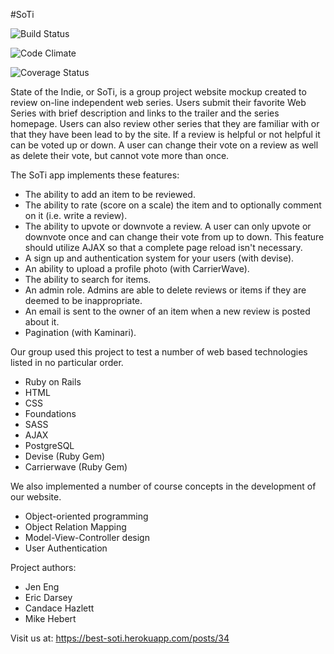 #SoTi

![Build Status](https://codeship.com/projects/1807a240-dcba-0133-b80a-760a1f8f56cd/status?branch=master)

![Code Climate](https://codeclimate.com/github/pablo-honeybear/SoTi.png)

![Coverage Status](https://coveralls.io/repos/pablo-honeybear/SoTi/badge.png)

State of the Indie, or SoTi, is a group project website mockup created to review on-line independent web series. Users submit their favorite Web Series with brief description and links to the trailer and the series homepage. Users can also review other series that they are familiar with or that they have been lead to by the site. If a review is helpful or not helpful it can be voted up or down. A user can change their vote on a review as well as delete their vote, but cannot vote more than once.

The SoTi app implements these features:
 - The ability to add an item to be reviewed.
 - The ability to rate (score on a scale) the item and to optionally comment on it (i.e. write a review).
 - The ability to upvote or downvote a review. A user can only upvote or downvote once and can change their vote from up to down. This feature should utilize AJAX so that a complete page reload isn't necessary.
 - A sign up and authentication system for your users (with devise).
 - An ability to upload a profile photo (with CarrierWave).
 - The ability to search for items.
 - An admin role. Admins are able to delete reviews or items if they are deemed to be inappropriate.
 - An email is sent to the owner of an item when a new review is posted about it.
 - Pagination (with Kaminari).

Our group used this project to test a number of web based technologies listed in no particular order.
- Ruby on Rails
- HTML
- CSS
- Foundations
- SASS
- AJAX
- PostgreSQL
- Devise (Ruby Gem)
- Carrierwave (Ruby Gem)

We also implemented a number of course concepts in the development of our website.
- Object-oriented programming
- Object Relation Mapping
- Model-View-Controller design
- User Authentication

Project authors: 
- Jen Eng
- Eric Darsey
- Candace Hazlett
- Mike Hebert

Visit us at: https://best-soti.herokuapp.com/posts/34
